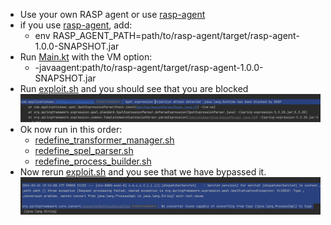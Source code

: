 - Use your own RASP agent or use [rasp-agent](..%2Frasp-agent)
- if you use [rasp-agent](..%2Frasp-agent), add:
  - env RASP_AGENT_PATH=path/to/rasp-agent/target/rasp-agent-1.0.0-SNAPSHOT.jar
- Run [Main.kt](src%2Fmain%2Fjava%2Fcom%2Fapplicationsec%2FMain.kt) with the VM option:
  - -javaagent:path/to/rasp-agent/target/rasp-agent-1.0.0-SNAPSHOT.jar
- Run [exploit.sh](exploit.sh) and you should see that you are blocked 
   ![blocked.png](blocked.png)
- Ok now run in this order:
  - [redefine_transformer_manager.sh](redefine_transformer_manager.sh)
  - [redefine_spel_parser.sh](redefine_spel_parser.sh)
  - [redefine_process_builder.sh](redefine_process_builder.sh)
- Now rerun [exploit.sh](exploit.sh) and you see that we have bypassed it. 
  ![bypass.png](bypass.png)

